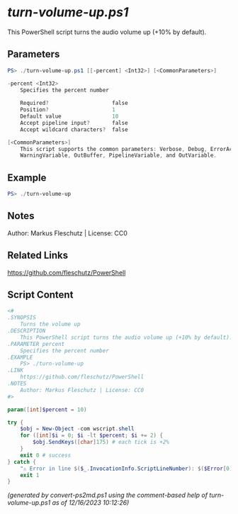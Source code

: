 *turn-volume-up.ps1*
================

This PowerShell script turns the audio volume up (+10% by default).

Parameters
----------
```powershell
PS> ./turn-volume-up.ps1 [[-percent] <Int32>] [<CommonParameters>]

-percent <Int32>
    Specifies the percent number
    
    Required?                    false
    Position?                    1
    Default value                10
    Accept pipeline input?       false
    Accept wildcard characters?  false

[<CommonParameters>]
    This script supports the common parameters: Verbose, Debug, ErrorAction, ErrorVariable, WarningAction, 
    WarningVariable, OutBuffer, PipelineVariable, and OutVariable.
```

Example
-------
```powershell
PS> ./turn-volume-up

```

Notes
-----
Author: Markus Fleschutz | License: CC0

Related Links
-------------
https://github.com/fleschutz/PowerShell

Script Content
--------------
```powershell
<#
.SYNOPSIS
	Turns the volume up 
.DESCRIPTION
	This PowerShell script turns the audio volume up (+10% by default).
.PARAMETER percent
	Specifies the percent number
.EXAMPLE
	PS> ./turn-volume-up
.LINK
	https://github.com/fleschutz/PowerShell
.NOTES
	Author: Markus Fleschutz | License: CC0
#>

param([int]$percent = 10)

try {
	$obj = New-Object -com wscript.shell
	for ([int]$i = 0; $i -lt $percent; $i += 2) {
		$obj.SendKeys([char]175) # each tick is +2%
	}
	exit 0 # success
} catch {
	"⚠️ Error in line $($_.InvocationInfo.ScriptLineNumber): $($Error[0])"
	exit 1
}
```

*(generated by convert-ps2md.ps1 using the comment-based help of turn-volume-up.ps1 as of 12/16/2023 10:12:26)*
